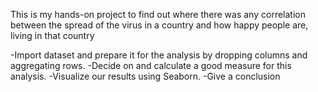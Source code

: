 This is my hands-on project to find out where there was any correlation between the spread of the virus in a country and how happy people are, living in that country

-Import dataset and prepare it for the analysis by dropping columns and aggregating rows.
-Decide on and calculate a good measure for this analysis.
-Visualize our results using Seaborn.
-Give a conclusion
